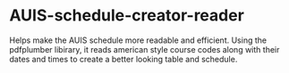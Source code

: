 # AUIS-schedule-creator-reader
Helps make the AUIS schedule more readable and efficient. 
Using the pdfplumber libirary, it reads american style course codes along with their dates and times to create a better looking table and schedule.
